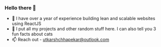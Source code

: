### Hello there 👋

- 🏢 I have over a year of experience building lean and scalable websites using ReactJS
- 🔨 I put all my projects and other random stuff here. I can also tell you 3 fun facts about cats
- 📫 Reach out - utkarshchhapekar@outlook.com
